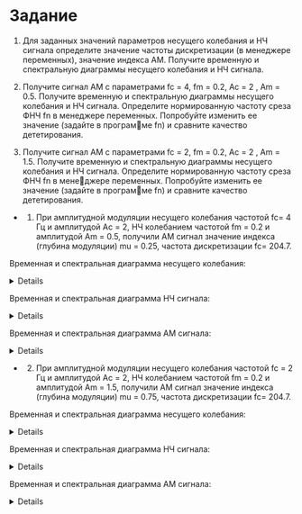 # Задание 

1. Для заданных значений параметров несущего колебания и НЧ сигнала
определите значение частоты дискретизации (в менеджере переменных),
значение индекса АМ. Получите временную и спектральную диаграммы
несущего колебания и НЧ сигнала.

2. Получите сигнал АМ с параметрами fc = 4, fm = 0.2, Ac = 2 , Am = 0.5.
Получите временную и спектральную диаграммы несущего колебания и
НЧ сигнала. Определите нормированную частоту среза ФНЧ fn в менеджере переменных. Попробуйте изменить ее значение (задайте в программе fn) и сравните качество дететирования.

3. Получите сигнал АМ с параметрами fc = 2, fm = 0.2, Ac = 2 , Am = 1.5.
Получите временную и спектральную диаграммы несущего колебания и
НЧ сигнала. Определите нормированную частоту среза ФНЧ fn в менеджере переменных. Попробуйте изменить ее значение (задайте в программе fn) и сравните качество дететирования.

-  1. При амплитудной модуляции несущего колебания частотой fc= 4 Гц и амплитудой Ac = 2, НЧ колебанием частотой fm = 0.2 и амплитудой Am = 0.5, получили АМ сигнал значение индекса (глубина модуляции) mu = 0.25, частота дискретизации fc= 204.7.

Временная и спектральная диаграмма несущего колебания:

<details>
<img src = "https://github.com/SeregaSH2108/SEREJA21/blob/main/Занятие%205/Домашнее%20задание%20Калачиков%20А.А/Несущее%20колебание.png">
<img src = "https://github.com/SeregaSH2108/SEREJA21/blob/main/Занятие%205/Домашнее%20задание%20Калачиков%20А.А/Спектр%20несущего%20колебания.png">
</details>

Временная и спектральная диаграмма НЧ сигнала:

<details>
<img src = "https://github.com/SeregaSH2108/SEREJA21/blob/main/Занятие%205/Домашнее%20задание%20Калачиков%20А.А/НЧ%20сигнал.png">
<img src = "https://github.com/SeregaSH2108/SEREJA21/blob/main/Занятие%205/Домашнее%20задание%20Калачиков%20А.А/Спектр%20НЧ%20сигнала.png">
</details>

Временная и спектральная диаграмма АМ сигнала:

<details>
<img src = "https://github.com/SeregaSH2108/SEREJA21/blob/main/Занятие%205/Домашнее%20задание%20Калачиков%20А.А/АМ%20сигнал.png">
<img src = "https://github.com/SeregaSH2108/SEREJA21/blob/main/Занятие%205/Домашнее%20задание%20Калачиков%20А.А/Спектр%20АМ%20сигнала.png">
</details>

- 2. При амплитудной модуляции несущего колебания частотой fc = 2 Гц и амплитудой Ac = 2, НЧ колебанием частотой fm = 0.2 и амплитудой Am = 1.5, получили АМ сигнал значение индекса (глубина модуляции) mu = 0.75, частота дискретизации fc= 204.7.

Временная и спектральная диаграмма несущего колебания:

<details>
<img src = "https://github.com/SeregaSH2108/SEREJA21/blob/main/Занятие%205/Домашнее%20задание%20Калачиков%20А.А/Несущее%20колебание2.png">
<img src = "https://github.com/SeregaSH2108/SEREJA21/blob/main/Занятие%205/Домашнее%20задание%20Калачиков%20А.А/Спектр%20несущего%20колебания2.png">
</details>

Временная и спектральная диаграмма НЧ сигнала:

<details>
<img src = "https://github.com/SeregaSH2108/SEREJA21/blob/main/Занятие%205/Домашнее%20задание%20Калачиков%20А.А/НЧ%20сигнал2.png">
<img src = "https://github.com/SeregaSH2108/SEREJA21/blob/main/Занятие%205/Домашнее%20задание%20Калачиков%20А.А/Спектр%20НЧ%20сигнала2.png">
</details>

Временная и спектральная диаграмма АМ сигнала:

<details>
<img src = "https://github.com/SeregaSH2108/SEREJA21/blob/main/Занятие%205/Домашнее%20задание%20Калачиков%20А.А/АМ%20сигнал2.png">
<img src = "https://github.com/SeregaSH2108/SEREJA21/blob/main/Занятие%205/Домашнее%20задание%20Калачиков%20А.А/Спектр%20АМ%20сигнала2.png">
</details>